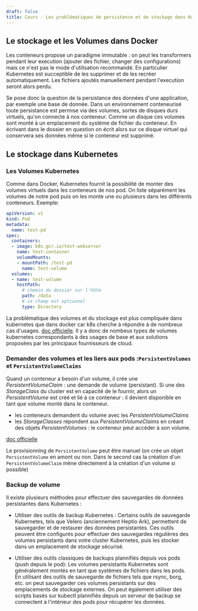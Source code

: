 ```yaml
---
draft: false
title: Cours - Les problématiques de persistence et de stockage dans Kubernetes 
---
```


## Le stockage et les Volumes dans Docker

Les conteneurs propose un paradigme immutable : on peut les transformers pendant leur execution (ajouter des fichier, changer des configurations) mais ce n'est pas le mode d'utilisation recommandé. En particulier Kubernetes est succeptible de les supprimer et de les recréer automatiquement. Les fichiers ajoutés manuellement pendant l'execution seront alors perdu.

Se pose donc la question de la persistance des données d'une application, par exemple une base de donnée. Dans un environnement conteneurisé toute persistance est permise via des volumes, sortes de disques durs virtuels, qu'on connecte à nos conteneur. Comme un disque ces volumes sont monté à un emplacement du système de fichier du conteneur. En écrivant dans le dossier en question on écrit alors sur ce disque virtuel qui conservera ses données même si le conteneur est supprimé.

## Le stockage dans Kubernetes

### Les Volumes Kubernetes

Comme dans Docker, Kubernetes fournit la possibilité de monter des volumes virtuels dans les conteneurs de nos pod. On liste séparément les volumes de notre pod puis on les monte une ou plusieurs dans les différents conteneurs. Exemple:

```yaml
apiVersion: v1
kind: Pod
metadata:
  name: test-pd
spec:
  containers:
  - image: k8s.gcr.io/test-webserver
    name: test-container
    volumeMounts:
    - mountPath: /test-pd
      name: test-volume
  volumes:
  - name: test-volume
    hostPath:
      # chemin du dossier sur l'hôte
      path: /data
      # ce champ est optionnel
      type: Directory
```

La problématique des volumes et du stockage est plus compliquée dans kubernetes que dans docker car k8s cherche à répondre à de nombreux cas d'usages. [doc officielle](https://kubernetes.io/fr/docs/concepts/storage/volumes/). Il y a donc de nombeux types de volumes kubernetes correspondants à des usages de base et aux solutions proposées par les principaux fournisseurs de cloud.
<!-- 
Mentionnons quelques d'usage de base des volumes:

- `hostPath`: monte un dossier du noeud ou est plannifié le pod à l'intérieur du conteneur.
- `configMap` ou `secret`: pour monter des fichiers de configurations provenant du cluster à l'intérieur des pods
- `nfs`: stockage réseau classique
- `cephfs`: monter un volume ceph provenant d'un ceph installé sur le cluster
- etc.

En plus de la gestion manuelle des volumes avec les option précédentes, kubernetes permet de provisionner dynamiquement du stockage en utilisant des plugins de création de volume grâce à 3 types d'objets: `StorageClass` `PersistentVolume` et `PersistentVolumeClaim`.

### Les types de stockage avec les `StorageClasses`

Le stockage dynamique dans Kubernetes est fourni à travers des types de stockage appelés *StorageClasses* :

- dans le cloud, ce sont les différentes offres de volumes du fournisseur,
- dans un cluster auto-hébergé c'est par exemple des opérateurs de stockage comme `rook.io` ou `longhorn`(Rancher).

[doc officielle](https://kubernetes.io/docs/concepts/storage/storage-classes/) -->

### Demander des volumes et les liers aux pods :`PersistentVolumes` et `PersistentVolumeClaims`

Quand un conteneur a besoin d'un volume, il crée une *PersistentVolumeClaim* : une demande de volume (persistant). Si une des *StorageClass* du cluster est en capacité de le fournir, alors un *PersistentVolume* est créé et lié à ce conteneur : il devient disponible en tant que volume monté dans le conteneur.

<!-- - les *StorageClasses* fournissent du stockage -->
- les conteneurs demandent du volume avec les *PersistentVolumeClaims*
- les *StorageClasses* répondent aux *PersistentVolumeClaims* en créant des objets *PersistentVolumes* : le conteneur peut accéder à son volume.

[doc officielle](https://kubernetes.io/docs/concepts/storage/persistent-volumes/)

Le provisionning de `PersistentVolume` peut être manuel (on crée un objet `PersistentVolume` en amont ou non. Dans le second cas la création d'un `PersistentVolumeClaim` mène directement à la création d'un volume si possible)

### Backup de volume

Il existe plusieurs méthodes pour effectuer des sauvegardes de données persistantes dans Kubernetes : 

- Utiliser des outils de backup Kubernetes : Certains outils de sauvegarde Kubernetes, tels que Velero (anciennement Heptio Ark), permettent de sauvegarder et de restaurer des données persistantes. Ces outils peuvent être configurés pour effectuer des sauvegardes régulières des volumes persistants dans votre cluster Kubernetes, puis les stocker dans un emplacement de stockage sécurisé.

- Utiliser des outils classiques de backups plannifiés depuis vos pods (push depuis le pod): Les volumes persistants Kubernetes sont généralement montés en tant que systèmes de fichiers dans les pods. En utilisant des outils de sauvegarde de fichiers tels que rsync, borg, etc. on peut sauvegarder ces volumes persistants sur des emplacements de stockage externes. On peut également utiliser des scripts basés sur kubectl plannifiés depuis un serveur de backup se connectent à l'intérieur des pods pour récupérer les données.
